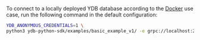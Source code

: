 To connect to a locally deployed YDB database according to the [Docker](../../../../../getting_started/self_hosted/ydb_docker.md) use case, run the following command in the default configuration:

```bash
YDB_ANONYMOUS_CREDENTIALS=1 \
python3 ydb-python-sdk/examples/basic_example_v1/ -e grpc://localhost:2136 -d /local
```

